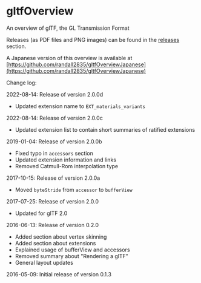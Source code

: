 # gltfOverview

An overview of glTF, the GL Transmission Format

Releases (as PDF files and PNG images) can be found in the
[releases](https://github.com/javagl/gltfOverview/releases) 
section.

A Japanese version of this overview is available
at [https://github.com/randall2835/gltfOverviewJapanese](https://github.com/randall2835/gltfOverviewJapanese)

Change log:

2022-08-14: Release of version 2.0.0d
  * Updated extension name to `EXT_materials_variants`

2022-08-14: Release of version 2.0.0c
  * Updated extension list to contain short summaries of ratified extensions

2019-01-04: Release of version 2.0.0b
  * Fixed typo in `accessors` section
  * Updated extension information and links
  * Removed Catmull-Rom interpolation type
  
2017-10-15: Release of version 2.0.0a
  * Moved `byteStride` from `accessor` to `bufferView`
  
2017-07-25: Release of version 2.0.0
  * Updated for glTF 2.0

2016-06-13: Release of version 0.2.0
  * Added section about vertex skinning
  * Added section about extensions
  * Explained usage of bufferView and accessors
  * Removed summary about "Rendering a glTF"
  * General layout updates 

2016-05-09: Initial release of version 0.1.3

